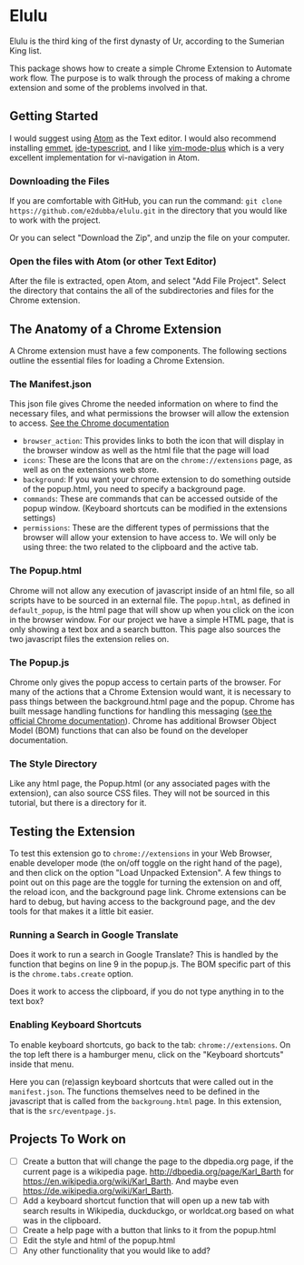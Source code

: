 # Elulu

Elulu is the third king of the first dynasty of Ur, according to the Sumerian
King list.

This package shows how to create a simple Chrome Extension to Automate work flow. The purpose is to walk through the process of making a chrome extension and some of the problems involved in that.

## Getting Started

I would suggest using [Atom](https://atom.io/) as the Text editor. I would also recommend installing [emmet](https://atom.io/), [ide-typescript](https://atom.io/packages/ide-typescript), and I like [vim-mode-plus](https://atom.io/packages/vim-mode-plus) which is a very excellent implementation for vi-navigation in Atom.


### Downloading the Files

If you are comfortable with GitHub, you can run the command:
`git clone https://github.com/e2dubba/elulu.git` in the directory that you would like to work with the project.

Or you can select "Download the Zip", and unzip the file on your computer.


### Open the files with Atom (or other Text Editor)

After the file is extracted, open Atom, and select "Add File Project". Select the directory that contains the all of the subdirectories and files for the Chrome extension.

## The Anatomy of a Chrome Extension

A Chrome extension must have a few components. The following sections outline the essential files for loading a Chrome Extension.

### The Manifest.json

This json file gives Chrome the needed information on where to find the necessary files, and what permissions the browser will allow the extension to access. [See the Chrome documentation](https://developer.chrome.com/extensions/manifest)

* `browser_action`: This provides links to both the icon that will display in the browser window as well as the html file that the page will load
* `icons`: These are the Icons that are on the `chrome://extensions` page, as well as on the extensions web store.  
* `background`: If you want your chrome extension to do something outside of the popup.html, you need to specify a background page.
* `commands`: These are commands that can be accessed outside of the popup window. (Keyboard shortcuts can be modified in the extensions settings)
* `permissions`: These are the different types of permissions that the browser will allow your extension to have access to. We will only be using three: the two related to the clipboard and the active tab.

### The Popup.html

Chrome will not allow any execution of javascript inside of an html file, so all scripts have to be sourced in an external file. The `popup.html`, as defined in `default_popup`, is the html page that will show up when you click on the icon in the browser window.
For our project we have a simple HTML page, that is only showing a text box and a search button.
This page also sources the two javascript files the extension relies on.

### The Popup.js

Chrome only gives the popup access to certain parts of the browser. For many of the actions that a Chrome Extension would want, it is necessary to pass things between the background.html page and the popup. Chrome has built message handling functions for handling this messaging ([see the official Chrome documentation](https://developer.chrome.com/extensions/messaging)).
Chrome has additional Browser Object Model (BOM) functions that can also be found on the developer documentation.

### The Style Directory

Like any html page, the Popup.html (or any associated pages with the extension), can also source CSS files. They will not be sourced in this tutorial, but there is a directory for it.

## Testing the Extension

To test this extension go to `chrome://extensions` in your Web Browser, enable developer mode (the on/off toggle on the right hand of the page), and then click on the option "Load Unpacked Extension".
A few things to point out on this page are the toggle for turning the extension on and off, the reload icon, and the background page link. Chrome extensions can be hard to debug, but having access to the background page, and the dev tools for that makes it a little bit easier.

### Running a Search in Google Translate

Does it work to run a search in Google Translate? This is handled by the function that begins on line 9 in the popup.js. The BOM specific part of this is the `chrome.tabs.create` option.

Does it work to access the clipboard, if you do not type anything in to the text box?

### Enabling Keyboard Shortcuts

To enable keyboard shortcuts, go back to the tab: `chrome://extensions`. On the top left there is a hamburger menu, click on the "Keyboard shortcuts" inside that menu.

Here you can (re)assign keyboard shortcuts that were called out in the `manifest.json`. The functions themselves need to be defined in the javascript that is called from the `backgroung.html` page. In this extension, that is the `src/eventpage.js`.


## Projects To Work on

- [ ] Create a button that will change the page to the dbpedia.org page, if the current page is a wikipedia page. http://dbpedia.org/page/Karl_Barth for https://en.wikipedia.org/wiki/Karl_Barth. And maybe even https://de.wikipedia.org/wiki/Karl_Barth.
- [ ] Add a keyboard shortcut function that will open up a new tab with search results in Wikipedia, duckduckgo, or worldcat.org based on what was in the clipboard.
- [ ] Create a help page with a button that links to it from the popup.html
- [ ] Edit the style and html of the popup.html
- [ ] Any other functionality that you would like to add?
